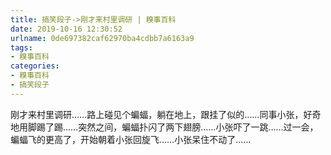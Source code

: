 ```yaml
---
title: 搞笑段子->刚才来村里调研 | 糗事百科
date: 2019-10-16 12:30:52
urlname: 0de697382caf62970ba4cdbb7a6163a9
tags: 
- 糗事百科
categories:
- 糗事百科
- 搞笑段子
---
```

刚才来村里调研……路上碰见个蝙蝠，躺在地上，跟挂了似的……同事小张，好奇地用脚踢了踢……突然之间，蝙蝠扑闪了两下翅膀……小张吓了一跳……过一会，蝙蝠飞的更高了，开始朝着小张回旋飞……小张呆住不动了……


